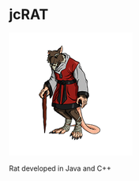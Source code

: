 # jcRAT

![alt text](https://raw.githubusercontent.com/javiarago1/SplinterRAT/main/resources/splinterRatIcon.png)

Rat developed in Java and C++
